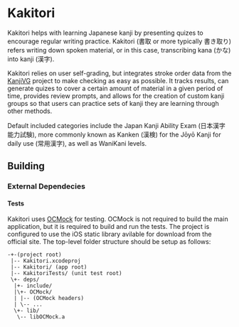 # Kakitori

Kakitori helps with learning Japanese kanji by presenting quizes to encourage regular writing practice.  Kakitori (書取 or more typically 書き取り) refers writing down spoken material, or in this case, transcribing kana (かな) into kanji (漢字).

Kakitori relies on user self-grading, but integrates stroke order data from the [KanjiVG](https://kanjivg.tagaini.net/) project to make checking as easy as possible.  It tracks results, can generate quizes to cover a certain amount of material in a given period of time, provides review prompts, and allows for the creation of custom kanji groups so that users can practice sets of kanji they are learning through other methods.

Default included categories include the Japan Kanji Ability Exam (日本漢字能力試験), more commonly known as Kanken (漢検) for the Jōyō Kanji for daily use (常用漢字), as well as WaniKani levels.

## Building

### External Dependecies

#### Tests

Kakitori uses [OCMock](https://ocmock.org/) for testing.  OCMock is not required to build the main application, but it is required to build and run the tests.  The project is configured to use the iOS static library avilable for download from the official site.  The top-level folder structure should be setup as follows:

    -+-(project root)
     |-- Kakitori.xcodeproj
     |-- Kakitori/ (app root)
     |-- KakitoriTests/ (unit test root)
     \+- deps/
      |+- include/
      |\+- OCMock/
      | |-- (OCMock headers)
      | \-- ...
      \+- lib/
       \-- libOCMock.a

